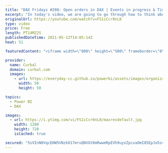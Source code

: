 ```yaml
---
title: "DAX Fridays #208: Open orders in DAX | Events in progress & Time intelligence"
excerpt: "In today's video, we are going to go through how to think about Time Intelligence calculations with a specific case: Calculating the number of open orders using DAX.  I read a million years ago a blog post from Gerhard where he explained how to do it and even though we are not going to use the same DAX"
originalUrl: https://youtube.com/watch?v=FS1iCcr0nL0
type: video
price: Free
length: PT14M22S
publishedDateTime: 2021-05-12T14:05:14Z
heat: 51

featuredContent: "<iframe width=\"800\" height=\"500\" frameborder=\"0\" src=\"https://www.youtube.com/embed/FS1iCcr0nL0\" allow=\"accelerometer; autoplay; encrypted-media; gyroscope; picture-in-picture\" allowfullscreen></iframe>"

provider:
  name: Curbal
  domain: curbal.com
  images:
    - url: https://everyday-cc.github.io/powerbi/assets/images/organizations/curbal.com-50x50.jpg
      width: 50
      height: 50

topics:
  - Power BI
  - DAX

images:
  - url: https://i.ytimg.com/vi/FS1iCcr0nL0/maxresdefault.jpg
    width: 1280
    height: 720
    isCached: true

secured: "5sVInN0VqcEHW5VNzk017mruQNVGY8mRwwmRpEVh9uyxZpcxaOmI85EpJo5svMIUK9AxEfszGNMCKtKSSNqeUqtBw2x7KHNJrqfTT2eqrELypiSUiMlUnLqsqafzzJOD8gqUwpYfibGpZXNQJV2Sk/u/O9FJF0AWO544W2y5e7iQGtOzdSAu2JHQsRCbMjXIWzZUh3qDaOck1BunbUa1Uxyo18Q12Ac7qq/1yHEdKIK7JE68XHXynZP6QVvHc1189VfXXhvnjy/gVNzblR8COTN6e9lGiDZ1yGKc5Znoq8kjm3f/s88qVZIk/BJGBh2dALOao8CV7dCVIqRmeUe8n8el3DP4mnIFCS9yZ8LYMJvlCzRK8Ha6XupGJ09mb4XRWXkHhGPS/y18KTQvG2NOn4jcOSsPJpJ5U3kCHsxhb7Q=;gBVU6wi/PUgGdA/hOY+Few=="
---
```


